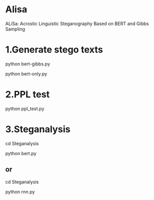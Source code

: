# Alisa
ALiSa: Acrostic Linguistic Steganography Based on BERT and Gibbs Sampling

# 1.Generate stego texts
python bert-gibbs.py

python bert-only.py

# 2.PPL test
python ppl_test.py

# 3.Steganalysis
cd Steganalysis

python bert.py

## or 

cd Steganalysis

python rnn.py


